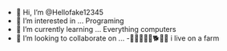 - 👋 Hi, I’m @Hellofake12345
- 👀 I’m interested in ... Programing
- 🌱 I’m currently learning ... Everything computers
- 💞️ I’m looking to collaborate on ...
-🐎🐮🐂🐃🐶🐕🐩🐺 i live on a farm
<!---
Hellofake12345/Hellofake12345 is a ✨ special ✨ repository because its `README.md` (this file) appears on your GitHub profile.
You can click the Preview link to take a look at your changes.
--->

